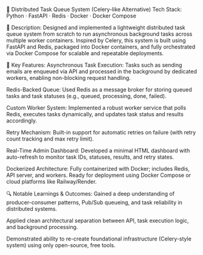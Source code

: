 💼 Distributed Task Queue System (Celery-like Alternative)
Tech Stack: Python · FastAPI · Redis · Docker · Docker Compose

🔧 Description:
Designed and implemented a lightweight distributed task queue system from scratch to run asynchronous background tasks across multiple worker containers. Inspired by Celery, this system is built using FastAPI and Redis, packaged into Docker containers, and fully orchestrated via Docker Compose for scalable and repeatable deployments.

🌟 Key Features:
Asynchronous Task Execution: Tasks such as sending emails are enqueued via API and processed in the background by dedicated workers, enabling non-blocking request handling.

Redis-Backed Queue: Used Redis as a message broker for storing queued tasks and task statuses (e.g., queued, processing, done, failed).

Custom Worker System: Implemented a robust worker service that polls Redis, executes tasks dynamically, and updates task status and results accordingly.

Retry Mechanism: Built-in support for automatic retries on failure (with retry count tracking and max retry limit).

Real-Time Admin Dashboard: Developed a minimal HTML dashboard with auto-refresh to monitor task IDs, statuses, results, and retry states.

Dockerized Architecture: Fully containerized with Docker; includes Redis, API server, and workers. Ready for deployment using Docker Compose or cloud platforms like Railway/Render.

🔍 Notable Learnings & Outcomes:
Gained a deep understanding of producer-consumer patterns, Pub/Sub queueing, and task reliability in distributed systems.

Applied clean architectural separation between API, task execution logic, and background processing.

Demonstrated ability to re-create foundational infrastructure (Celery-style system) using only open-source, free tools.